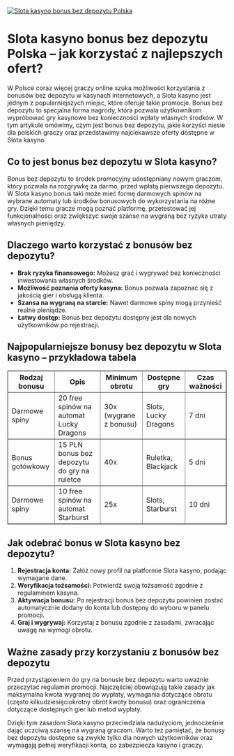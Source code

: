 [![Slota kasyno bonus bez depozytu Polska](https://123-caf.pages.dev/gitsignup.png)](https://vrmoo.ru/Bt82HjjY)

<h1>Slota kasyno bonus bez depozytu Polska – jak korzystać z najlepszych ofert?</h1> <p>W Polsce coraz więcej graczy online szuka możliwości korzystania z bonusów bez depozytu w kasynach internetowych, a Slota kasyno jest jednym z popularniejszych miejsc, które oferuje takie promocje. Bonus bez depozytu to specjalna forma nagrody, która pozwala użytkownikom wypróbować gry kasynowe bez konieczności wpłaty własnych środków. W tym artykule omówimy, czym jest bonus bez depozytu, jakie korzyści niesie dla polskich graczy oraz przedstawimy najciekawsze oferty dostępne w Slota kasyno.</p>  <h2>Co to jest bonus bez depozytu w Slota kasyno?</h2> <p>Bonus bez depozytu to środek promocyjny udostępniany nowym graczom, który pozwala na rozgrywkę za darmo, przed wpłatą pierwszego depozytu. W Slota kasyno bonus taki może mieć formę darmowych spinów na wybrane automaty lub środków bonusowych do wykorzystania na różne gry. Dzięki temu gracze mogą poznać platformę, przetestować jej funkcjonalności oraz zwiększyć swoje szanse na wygraną bez ryzyka utraty własnych pieniędzy.</p>  <h2>Dlaczego warto korzystać z bonusów bez depozytu?</h2> <ul>   <li><strong>Brak ryzyka finansowego:</strong> Możesz grać i wygrywać bez konieczności inwestowania własnych środków.</li>   <li><strong>Możliwość poznania oferty kasyna:</strong> Bonus pozwala zapoznać się z jakością gier i obsługą klienta.</li>   <li><strong>Szansa na wygraną na starcie:</strong> Nawet darmowe spiny mogą przynieść realne pieniądze.</li>   <li><strong>Łatwy dostęp:</strong> Bonus bez depozytu dostępny jest dla nowych użytkowników po rejestracji.</li> </ul>  <h2>Najpopularniejsze bonusy bez depozytu w Slota kasyno – przykładowa tabela</h2> <table border="1" cellpadding="8" cellspacing="0">   <thead>     <tr>       <th>Rodzaj bonusu</th>       <th>Opis</th>       <th>Minimum obrotu</th>       <th>Dostępne gry</th>       <th>Czas ważności</th>     </tr>   </thead>   <tbody>     <tr>       <td>Darmowe spiny</td>       <td>20 free spinów na automat Lucky Dragons</td>       <td>30x (wygrane z bonusu)</td>       <td>Slots, Lucky Dragons</td>       <td>7 dni</td>     </tr>     <tr>       <td>Bonus gotówkowy</td>       <td>15 PLN bonus bez depozytu do gry na ruletce</td>       <td>40x</td>       <td>Ruletka, Blackjack</td>       <td>5 dni</td>     </tr>     <tr>       <td>Darmowe spiny</td>       <td>10 free spinów na automat Starburst</td>       <td>25x</td>       <td>Slots, Starburst</td>       <td>10 dni</td>     </tr>   </tbody> </table>  <h2>Jak odebrać bonus w Slota kasyno bez depozytu?</h2> <ol>   <li><strong>Rejestracja konta:</strong> Załóż nowy profil na platformie Slota kasyno, podając wymagane dane.</li>   <li><strong>Weryfikacja tożsamości:</strong> Potwierdź swoją tożsamość zgodnie z regulaminem kasyna.</li>   <li><strong>Aktywacja bonusu:</strong> Po rejestracji bonus bez depozytu powinien zostać automatycznie dodany do konta lub dostępny do wyboru w panelu promocji.</li>   <li><strong>Graj i wygrywaj:</strong> Korzystaj z bonusu zgodnie z zasadami, zwracając uwagę na wymogi obrotu.</li> </ol>  <h2>Ważne zasady przy korzystaniu z bonusów bez depozytu</h2> <p>Przed przystąpieniem do gry na bonusie bez depozytu warto uważnie przeczytać regulamin promocji. Najczęściej obowiązują takie zasady jak maksymalna kwota wygranej do wypłaty, wymagania dotyczące obrotu (często kilkudziesięciokrotny obrót kwoty bonusu) oraz ograniczenia dotyczące dostępnych gier lub metod wypłaty.</p>  <p>Dzięki tym zasadom Slota kasyno przeciwdziała nadużyciom, jednocześnie dając uczciwą szansę na wygraną graczom. Warto też pamiętać, że bonusy bez depozytu dostępne są zwykle tylko dla nowych użytkowników oraz wymagają pełnej weryfikacji konta, co zabezpiecza kasyno i graczy.</p>